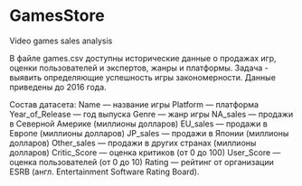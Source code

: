 # GamesStore
Video games sales analysis

В файле games.csv доступны исторические данные о продажах игр, оценки пользователей и экспертов, жанры и платформы. Задача - выявить определяющие успешность игры закономерности. Данные приведены до 2016 года.

Состав датасета:
Name — название игры
Platform — платформа
Year_of_Release — год выпуска
Genre — жанр игры
NA_sales — продажи в Северной Америке (миллионы долларов)
EU_sales — продажи в Европе (миллионы долларов)
JP_sales — продажи в Японии (миллионы долларов)
Other_sales — продажи в других странах (миллионы долларов)
Critic_Score — оценка критиков (от 0 до 100)
User_Score — оценка пользователей (от 0 до 10)
Rating — рейтинг от организации ESRB (англ. Entertainment Software Rating Board).
